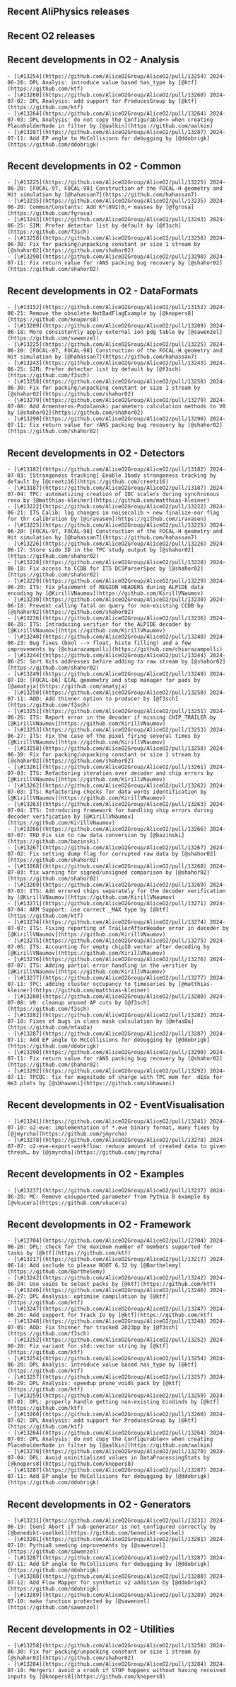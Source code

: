 ## Recent AliPhysics releases
## Recent O2 releases
## Recent developments in O2 - Analysis
	- [\#13254](https://github.com/AliceO2Group/AliceO2/pull/13254) 2024-06-28: DPL Analyis: introduce value based has_type by [@ktf](https://github.com/ktf)
	- [\#13260](https://github.com/AliceO2Group/AliceO2/pull/13260) 2024-07-02: DPL Analysis: add support for ProducesGroup by [@ktf](https://github.com/ktf)
	- [\#13264](https://github.com/AliceO2Group/AliceO2/pull/13264) 2024-07-03: DPL Analysis: do not copy the Configurable<> when creating PlaceholderNode in filter by [@aalkin](https://github.com/aalkin)
	- [\#13287](https://github.com/AliceO2Group/AliceO2/pull/13287) 2024-07-11: Add EP angle to McCollisions for debugging by [@ddobrigk](https://github.com/ddobrigk)
## Recent developments in O2 - Common
	- [\#13225](https://github.com/AliceO2Group/AliceO2/pull/13225) 2024-06-20: [FOCAL-97, FOCAL-98] Construction of the FOCAL-H geometry and Hit simulation by [@hahassan7](https://github.com/hahassan7)
	- [\#13235](https://github.com/AliceO2Group/AliceO2/pull/13235) 2024-06-20: Common/Constants: Add K*(892)0,+ masses by [@fgrosa](https://github.com/fgrosa)
	- [\#13243](https://github.com/AliceO2Group/AliceO2/pull/13243) 2024-06-25: SIM: Prefer detector list by default by [@f3sch](https://github.com/f3sch)
	- [\#13258](https://github.com/AliceO2Group/AliceO2/pull/13258) 2024-06-30: Fix for packing/unpacking constant or size 1 stream by [@shahor02](https://github.com/shahor02)
	- [\#13290](https://github.com/AliceO2Group/AliceO2/pull/13290) 2024-07-11: Fix return value for rANS packing bug recovery by [@shahor02](https://github.com/shahor02)
## Recent developments in O2 - DataFormats
	- [\#13152](https://github.com/AliceO2Group/AliceO2/pull/13152) 2024-06-21: Remove the obsolete NotBadFlagExample by [@knopers8](https://github.com/knopers8)
	- [\#13209](https://github.com/AliceO2Group/AliceO2/pull/13209) 2024-06-18: More consistently apply external ion pdg table by [@sawenzel](https://github.com/sawenzel)
	- [\#13225](https://github.com/AliceO2Group/AliceO2/pull/13225) 2024-06-20: [FOCAL-97, FOCAL-98] Construction of the FOCAL-H geometry and Hit simulation by [@hahassan7](https://github.com/hahassan7)
	- [\#13243](https://github.com/AliceO2Group/AliceO2/pull/13243) 2024-06-25: SIM: Prefer detector list by default by [@f3sch](https://github.com/f3sch)
	- [\#13258](https://github.com/AliceO2Group/AliceO2/pull/13258) 2024-06-30: Fix for packing/unpacking constant or size 1 stream by [@shahor02](https://github.com/shahor02)
	- [\#13279](https://github.com/AliceO2Group/AliceO2/pull/13279) 2024-07-08: Add Armenteros-Podolanski parameters calculation methods to V0 by [@shahor02](https://github.com/shahor02)
	- [\#13290](https://github.com/AliceO2Group/AliceO2/pull/13290) 2024-07-11: Fix return value for rANS packing bug recovery by [@shahor02](https://github.com/shahor02)
## Recent developments in O2 - Detectors
	- [\#13182](https://github.com/AliceO2Group/AliceO2/pull/13182) 2024-07-03: [Strangeness tracking] Enable 3body strangeness tracking by default by [@creetz16](https://github.com/creetz16)
	- [\#13187](https://github.com/AliceO2Group/AliceO2/pull/13187) 2024-07-04: TPC: automatizing creation of IDC scalers during synchronous reco by [@matthias-kleiner](https://github.com/matthias-kleiner)
	- [\#13222](https://github.com/AliceO2Group/AliceO2/pull/13222) 2024-06-21: ITS Calib: log changes in noisecalib + new finalize-eor flag for thr calibration by [@iravasen](https://github.com/iravasen)
	- [\#13225](https://github.com/AliceO2Group/AliceO2/pull/13225) 2024-06-20: [FOCAL-97, FOCAL-98] Construction of the FOCAL-H geometry and Hit simulation by [@hahassan7](https://github.com/hahassan7)
	- [\#13226](https://github.com/AliceO2Group/AliceO2/pull/13226) 2024-06-17: Store side ID in the TPC study output by [@shahor02](https://github.com/shahor02)
	- [\#13228](https://github.com/AliceO2Group/AliceO2/pull/13228) 2024-06-18: Fix access to CCDB for ITS DCSParserSpec by [@shahor02](https://github.com/shahor02)
	- [\#13229](https://github.com/AliceO2Group/AliceO2/pull/13229) 2024-06-20: ITS: Fix placement of REGION HEADERS during ALPIDE data encoding by [@KirillVNaumov](https://github.com/KirillVNaumov)
	- [\#13230](https://github.com/AliceO2Group/AliceO2/pull/13230) 2024-06-18: Prevent calling fatal on query for non-existing CCDB by [@shahor02](https://github.com/shahor02)
	- [\#13236](https://github.com/AliceO2Group/AliceO2/pull/13236) 2024-06-28: ITS: Introducing verifier for the ALPIDE decoder by [@KirillVNaumov](https://github.com/KirillVNaumov)
	- [\#13240](https://github.com/AliceO2Group/AliceO2/pull/13240) 2024-06-23: Bug fixes (bool --> float, histo filling) and a few improvements by [@chiarazampolli](https://github.com/chiarazampolli)
	- [\#13244](https://github.com/AliceO2Group/AliceO2/pull/13244) 2024-06-25: Sort hits addresses before adding to raw stream by [@shahor02](https://github.com/shahor02)
	- [\#13249](https://github.com/AliceO2Group/AliceO2/pull/13249) 2024-07-10: [FOCAL-66] ECAL geoemetry and step manager for pads by [@amatyja](https://github.com/amatyja)
	- [\#13250](https://github.com/AliceO2Group/AliceO2/pull/13250) 2024-07-11: AOD: Add thinner option to producer by [@f3sch](https://github.com/f3sch)
	- [\#13251](https://github.com/AliceO2Group/AliceO2/pull/13251) 2024-06-26: ITS: Report error in the decoder if missing CHIP_TRAILER by [@KirillVNaumov](https://github.com/KirillVNaumov)
	- [\#13253](https://github.com/AliceO2Group/AliceO2/pull/13253) 2024-06-27: ITS: Fix the case of the pixel firing several times by [@KirillVNaumov](https://github.com/KirillVNaumov)
	- [\#13258](https://github.com/AliceO2Group/AliceO2/pull/13258) 2024-06-30: Fix for packing/unpacking constant or size 1 stream by [@shahor02](https://github.com/shahor02)
	- [\#13261](https://github.com/AliceO2Group/AliceO2/pull/13261) 2024-07-03: ITS: Refactoring iteration over decoder and chip errors by [@KirillVNaumov](https://github.com/KirillVNaumov)
	- [\#13262](https://github.com/AliceO2Group/AliceO2/pull/13262) 2024-07-03: ITS: Refactoring checks for data words identification by [@KirillVNaumov](https://github.com/KirillVNaumov)
	- [\#13263](https://github.com/AliceO2Group/AliceO2/pull/13263) 2024-07-04: ITS: Introducing framework for handling chip errors during decoder verification by [@KirillVNaumov](https://github.com/KirillVNaumov)
	- [\#13266](https://github.com/AliceO2Group/AliceO2/pull/13266) 2024-07-07: TRD Fix sim to raw data conversion by [@bazinski](https://github.com/bazinski)
	- [\#13267](https://github.com/AliceO2Group/AliceO2/pull/13267) 2024-07-02: Fix setting dump flag for corrupted raw data by [@shahor02](https://github.com/shahor02)
	- [\#13268](https://github.com/AliceO2Group/AliceO2/pull/13268) 2024-07-03: fix warning for signed/unsigned comparison by [@shahor02](https://github.com/shahor02)
	- [\#13269](https://github.com/AliceO2Group/AliceO2/pull/13269) 2024-07-03: ITS: Add errored chips separately for the decoder verification by [@KirillVNaumov](https://github.com/KirillVNaumov)
	- [\#13271](https://github.com/AliceO2Group/AliceO2/pull/13271) 2024-07-04: ARM Support: use correct _MAX type by [@ktf](https://github.com/ktf)
	- [\#13274](https://github.com/AliceO2Group/AliceO2/pull/13274) 2024-07-07: ITS: Fixing reporting of TrailerAfterHeader error in decoder by [@KirillVNaumov](https://github.com/KirillVNaumov)
	- [\#13275](https://github.com/AliceO2Group/AliceO2/pull/13275) 2024-07-05: ITS: Accounting for empty chipID vector after decoding by [@KirillVNaumov](https://github.com/KirillVNaumov)
	- [\#13276](https://github.com/AliceO2Group/AliceO2/pull/13276) 2024-07-07: ITS: Adding partial error handling in the verifier by [@KirillVNaumov](https://github.com/KirillVNaumov)
	- [\#13277](https://github.com/AliceO2Group/AliceO2/pull/13277) 2024-07-11: TPC: adding cluster occupancy to timeseries by [@matthias-kleiner](https://github.com/matthias-kleiner)
	- [\#13280](https://github.com/AliceO2Group/AliceO2/pull/13280) 2024-07-08: V0: cleanup unused AP cuts by [@f3sch](https://github.com/f3sch)
	- [\#13282](https://github.com/AliceO2Group/AliceO2/pull/13282) 2024-07-10: Fixes of bugs in class mask calculation by [@mfasDa](https://github.com/mfasDa)
	- [\#13287](https://github.com/AliceO2Group/AliceO2/pull/13287) 2024-07-11: Add EP angle to McCollisions for debugging by [@ddobrigk](https://github.com/ddobrigk)
	- [\#13290](https://github.com/AliceO2Group/AliceO2/pull/13290) 2024-07-11: Fix return value for rANS packing bug recovery by [@shahor02](https://github.com/shahor02)
	- [\#13292](https://github.com/AliceO2Group/AliceO2/pull/13292) 2024-07-11: TPCQC: fix for magnitude of charge with TPC mom for  dEdx for He3 plots by [@sbhawani](https://github.com/sbhawani)
## Recent developments in O2 - EventVisualisation
	- [\#13241](https://github.com/AliceO2Group/AliceO2/pull/13241) 2024-07-10: o2-eve: implementation of *.eve binary format, many fixes by [@jmyrcha](https://github.com/jmyrcha)
	- [\#13278](https://github.com/AliceO2Group/AliceO2/pull/13278) 2024-07-07: o2-eve-export-workflow: reduce amount of created data to given thresh… by [@jmyrcha](https://github.com/jmyrcha)
## Recent developments in O2 - Examples
	- [\#13237](https://github.com/AliceO2Group/AliceO2/pull/13237) 2024-06-20: MC: Remove unsupported parameter from Pythia 8 example by [@vkucera](https://github.com/vkucera)
## Recent developments in O2 - Framework
	- [\#12704](https://github.com/AliceO2Group/AliceO2/pull/12704) 2024-06-26: DPL: check for the maximum number of members supported for tasks by [@ktf](https://github.com/ktf)
	- [\#13217](https://github.com/AliceO2Group/AliceO2/pull/13217) 2024-06-14: Add include to please ROOT 6.32 by [@Barthelemy](https://github.com/Barthelemy)
	- [\#13242](https://github.com/AliceO2Group/AliceO2/pull/13242) 2024-06-24: Use voids to select packs by [@ktf](https://github.com/ktf)
	- [\#13246](https://github.com/AliceO2Group/AliceO2/pull/13246) 2024-06-27: DPL Analysis: optimise compilation by [@ktf](https://github.com/ktf)
	- [\#13247](https://github.com/AliceO2Group/AliceO2/pull/13247) 2024-06-26: Add support for Track_IU by [@ktf](https://github.com/ktf)
	- [\#13248](https://github.com/AliceO2Group/AliceO2/pull/13248) 2024-07-05: AOD: Fix thinner for tracked 2023pp by [@f3sch](https://github.com/f3sch)
	- [\#13252](https://github.com/AliceO2Group/AliceO2/pull/13252) 2024-06-28: Fix variant for std::vector string by [@ktf](https://github.com/ktf)
	- [\#13254](https://github.com/AliceO2Group/AliceO2/pull/13254) 2024-06-28: DPL Analyis: introduce value based has_type by [@ktf](https://github.com/ktf)
	- [\#13257](https://github.com/AliceO2Group/AliceO2/pull/13257) 2024-06-29: DPL Analysis: speedup prune_voids_pack by [@ktf](https://github.com/ktf)
	- [\#13259](https://github.com/AliceO2Group/AliceO2/pull/13259) 2024-07-01: DPL: properly handle getting non-existing bindinds by [@ktf](https://github.com/ktf)
	- [\#13260](https://github.com/AliceO2Group/AliceO2/pull/13260) 2024-07-02: DPL Analysis: add support for ProducesGroup by [@ktf](https://github.com/ktf)
	- [\#13264](https://github.com/AliceO2Group/AliceO2/pull/13264) 2024-07-03: DPL Analysis: do not copy the Configurable<> when creating PlaceholderNode in filter by [@aalkin](https://github.com/aalkin)
	- [\#13270](https://github.com/AliceO2Group/AliceO2/pull/13270) 2024-07-04: DPL: Avoid uninitialized values in DataProcessingStats by [@knopers8](https://github.com/knopers8)
	- [\#13287](https://github.com/AliceO2Group/AliceO2/pull/13287) 2024-07-11: Add EP angle to McCollisions for debugging by [@ddobrigk](https://github.com/ddobrigk)
## Recent developments in O2 - Generators
	- [\#13231](https://github.com/AliceO2Group/AliceO2/pull/13231) 2024-06-19: [Gen] Abort if sub-generator is not configured correctly by [@benedikt-voelkel](https://github.com/benedikt-voelkel)
	- [\#13281](https://github.com/AliceO2Group/AliceO2/pull/13281) 2024-07-10: Pythia8 seeding improvements by [@sawenzel](https://github.com/sawenzel)
	- [\#13287](https://github.com/AliceO2Group/AliceO2/pull/13287) 2024-07-11: Add EP angle to McCollisions for debugging by [@ddobrigk](https://github.com/ddobrigk)
	- [\#13288](https://github.com/AliceO2Group/AliceO2/pull/13288) 2024-07-12: Add Flow Mapper for synthetic v2 addition by [@ddobrigk](https://github.com/ddobrigk)
	- [\#13289](https://github.com/AliceO2Group/AliceO2/pull/13289) 2024-07-10: make function protected by [@sawenzel](https://github.com/sawenzel)
## Recent developments in O2 - Utilities
	- [\#13258](https://github.com/AliceO2Group/AliceO2/pull/13258) 2024-06-30: Fix for packing/unpacking constant or size 1 stream by [@shahor02](https://github.com/shahor02)
	- [\#13284](https://github.com/AliceO2Group/AliceO2/pull/13284) 2024-07-10: Mergers: avoid a crash if STOP happens without having received inputs by [@knopers8](https://github.com/knopers8)

